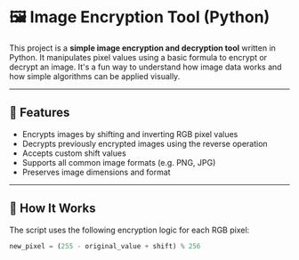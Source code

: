 # 🖼️ Image Encryption Tool (Python)

This project is a **simple image encryption and decryption tool** written in Python. It manipulates pixel values using a basic formula to encrypt or decrypt an image. It's a fun way to understand how image data works and how simple algorithms can be applied visually.

---

## 📌 Features

- Encrypts images by shifting and inverting RGB pixel values
- Decrypts previously encrypted images using the reverse operation
- Accepts custom shift values
- Supports all common image formats (e.g. PNG, JPG)
- Preserves image dimensions and format

---

## 🔧 How It Works

The script uses the following encryption logic for each RGB pixel:

```python
new_pixel = (255 - original_value + shift) % 256
